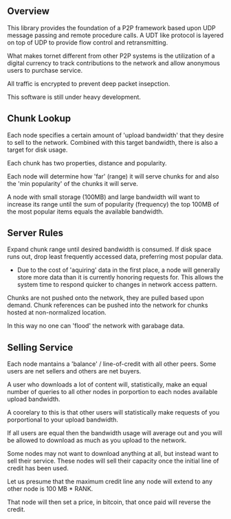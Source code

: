 Overview
----------------------------------

This library provides the foundation of a P2P framework based upon UDP
message passing and remote procedure calls.  A UDT like protocol is layered
on top of UDP to provide flow control and retransmitting.  

What makes tornet different from other P2P systems is the utilization of
a digital currency to track contributions to the network and allow anonymous
users to purchase service.

All traffic is encrypted to prevent deep packet insepction.

This software is still under heavy development.


Chunk Lookup
----------------------------------

Each node specifies a certain amount of 'upload bandwidth' that they desire to
sell to the network.  Combined with this target bandwidth, there is also
a target for disk usage.

Each chunk has two properties, distance and popularity.

Each node will determine how 'far' (range) it will serve chunks for and
also the 'min popularity' of the chunks it will serve.

A node with small storage (100MB) and large bandwidth will want to increase its range until the
sum of popularity (frequency) the top 100MB of the most popular items equals the available bandwidth.


Server Rules
-----------------------------------
Expand chunk range until desired bandwidth is consumed.
If disk space runs out, drop least frequently accessed data, preferring most popular data.

- Due to the cost of 'aquiring' data in the first place, a node will generally store more data than it is
currently honoring requests for.  This allows the system time to respond quicker to changes in 
network access pattern.


Chunks are not pushed onto the network, they are pulled based upon demand. 
Chunk references can be pushed into the network for chunks hosted at non-normalized location.

In this way no one can 'flood' the network with garabage data.



Selling Service
------------------------------------
Each node mantains a 'balance' / line-of-credit with all other peers.
Some users are net sellers and others are net buyers.

A user who downloads a lot of content will, statistically, make an equal number of
queries to all other nodes in porportion to each nodes available upload bandwidth.

A coorelary to this is that other users will statistically make requests of you porportional
to your upload bandwidth.

If all users are equal then the bandwidth usage will average out and you will be allowed to
download as much as you upload to the network.

Some nodes may not want to download anything at all, but instead want to sell their service.  These nodes
will sell their capacity once the initial line of credit has been used.

Let us presume that the maximum credit line any node will extend to any other node is 100 MB * RANK.

That node will then set a price, in bitcoin, that once paid will reverse the credit.




